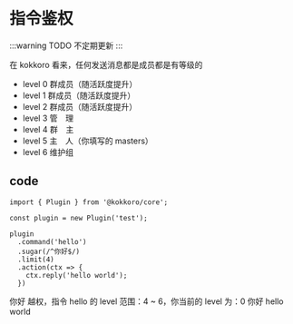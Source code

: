 # 指令鉴权

:::warning TODO
不定期更新
:::

在 kokkoro 看来，任何发送消息都是成员都是有等级的

- level 0 群成员（随活跃度提升）
- level 1 群成员（随活跃度提升）
- level 2 群成员（随活跃度提升）
- level 3 管　理
- level 4 群　主
- level 5 主　人（你填写的 masters）
- level 6 维护组

## code

```typescript{7}
import { Plugin } from '@kokkoro/core';

const plugin = new Plugin('test');

plugin
  .command('hello')
  .sugar(/^你好$/)
  .limit(4)
  .action(ctx => {
    ctx.reply('hello world');
  })
```

<ChatPanel>
  <ChatMessage id="437402067">你好</ChatMessage>
  <ChatMessage id="709289491">越权，指令 hello 的 level 范围：4 ~ 6，你当前的 level 为：0</ChatMessage>
  <ChatMessage id="2225151531">你好</ChatMessage>
  <ChatMessage id="709289491">hello world</ChatMessage>
</ChatPanel>
